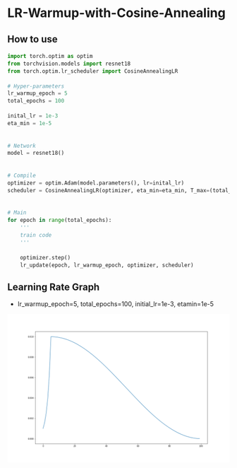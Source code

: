 # LR-Warmup-with-Cosine-Annealing

## How to use
```python
import torch.optim as optim
from torchvision.models import resnet18
from torch.optim.lr_scheduler import CosineAnnealingLR

# Hyper-parameters
lr_warmup_epoch = 5
total_epochs = 100

inital_lr = 1e-3
eta_min = 1e-5


# Network
model = resnet18()


# Compile
optimizer = optim.Adam(model.parameters(), lr=inital_lr)
scheduler = CosineAnnealingLR(optimizer, eta_min=eta_min, T_max=(total_epochs - lr_warmup_epoch))


# Main
for epoch in range(total_epochs):
    '''
    train code
    '''
    
    optimizer.step()
    lr_update(epoch, lr_warmup_epoch, optimizer, scheduler)
```


## Learning Rate Graph
- lr_warmup_epoch=5, total_epochs=100, initial_lr=1e-3, etamin=1e-5

![graph](fig/graph.png)
